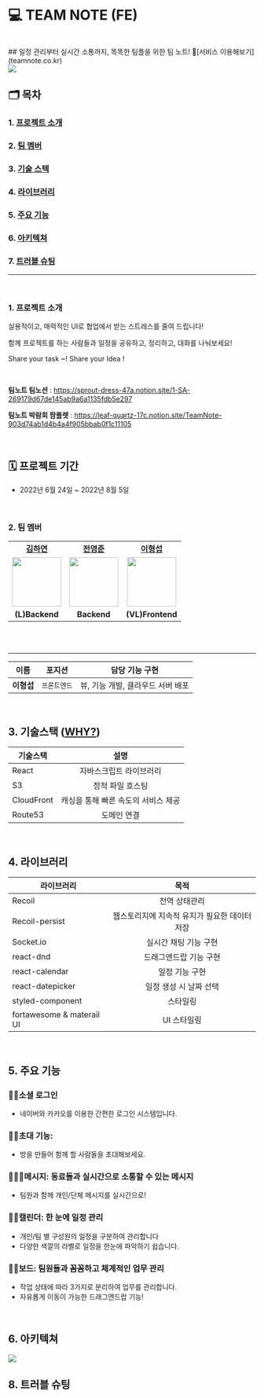 # 💻 TEAM NOTE (FE)
<br />
## 일정 관리부터 실시간 소통까지, 똑똑한 팀플을 위한 팀 노트!
📑[서비스 이용해보기](teamnote.co.kr)
<br />
<img src="https://user-images.githubusercontent.com/105115805/182895596-13eecf6c-4ed7-4a4c-9286-64ef3010a91d.png"/>

## 🗂️ 목차

### 1. [프로젝트 소개](#-프로젝트-소개)
### 2. [팀 멤버](#-팀-멤버)
### 3. [기술 스텍](#-기술스택-why)
### 4. [라이브러리](#-라이브러리-why)
### 5. [주요 기능](#️-주요-기능)
### 6. [아키텍쳐](#-프론트-아키텍처)
### 7. [트러블 슈팅](#트러블-슈팅)

<hr>
<br>

### 1. 프로젝트 소개

실용적이고, 매력적인 UI로 협업에서 받는 스트레스를 줄여 드립니다!

함께 프로젝트를 하는 사람들과 일정을 공유하고, 정리하고, 대화를 나눠보세요!

Share your task ~! Share your Idea !

<br>

**팀노트 팀노션** :  https://sprout-dress-47a.notion.site/1-SA-269179d67de145ab9a6a1135fdb5e297

**팀노트 박람회 팜플렛** : https://leaf-quartz-17c.notion.site/TeamNote-903d74ab1d4b4a4f905bbab0f1c11105

<br>

## 🗓 프로젝트 기간

- 2022년 6월 24일 ~ 2022년 8월 5일

<br>

### 2. 팀 멤버

<table>
   <tr>
    <td align="center"><b><a href="https://github.com/horang-e">김하연</a></b></td>
    <td align="center"><b><a href="https://github.com/appreciate87">전영준</a></b></td>
     <td align="center"><b><a href="https://github.com/sojin0106">이형섭</a></b></td>
  </tr>
  <tr>
     <td align="center"><a href="https://github.com/hayeonkimm"><img src="https://user-images.githubusercontent.com/105115805/182905584-e387b6d5-d48f-459c-a92b-8af68ee7a175.jpeg" width="100px" /></a></td>
     <td align="center"><a href="https://github.com/jyj9784"><img src="https://user-images.githubusercontent.com/105115805/182905519-359fd892-e3a6-4d91-94cc-5dbebdc0773b.jpeg?v=4" width="100px" /></a></td>
     <td align="center"><a href="https://github.com/vennydev"><img src="https://user-images.githubusercontent.com/105115805/182900945-8c414eb4-0d50-4741-8d61-38bf3f1bfeca.JPG?v=4" width="100px" /></a></td>
  
    
  </tr>
  <tr>
     <td align="center"><b>(L)Backend</b></td>
     <td align="center"><b>Backend</b></td>
     <td align="center"><b>(VL)Frontend</b></td>
  </tr>
</table>

<br/>
<br/>

<hr>

| 이름       | 포지션       | 담당 기능 구현          |
| ---------- | ------------ | ------------------------------ |
| **이형섭** | `프론트엔드` | 뷰, 기능 개발, 클라우드 서버 배포 |

<br>

## 3. 기술스택 ([WHY?](https://spark-stove-6bf.notion.site/cf6de263fec844ba8c989b4c9a6dd32e))


| 기술스택      |           설명           |
| ------------- | :----------------------: |
| React         | 자바스크립트 라이브러리  |
| S3            |        정적 파일 호스팅          |
| CloudFront            |        캐싱을 통해 빠른 속도의 서비스 제공         |
| Route53            |        도메인 연결         |

<br>

## 4. 라이브러리

| 라이브러리      |           목적           |
| ------------- | :----------------------: |
| Recoil         | 전역 상태관리 |
| Recoil-persist         | 웹스토리지에 지속적 유지가 필요한 데이터 저장 |
| Socket.io         | 실시간 채팅 기능 구현 |
| react-dnd         | 드래그앤드랍 기능 구현 |
| react-calendar         | 일정 기능 구현 |
| react-datepicker         | 일정 생성 시 날짜 선택 |
| styled-component         | 스타일링 |
| fortawesome & materail UI         | UI 스타일링 |

<br/>

## 5. 주요 기능

### 💁🏻‍소셜 로그인
- 네이버와 카카오를 이용한 간편한 로그인 시스템입니다.
### 💁🏻‍초대 기능: 
- 방을 만들어 함께 할 사람들을 초대해보세요.

### 💁🏻‍♂메시지: 동료들과 실시간으로 소통할 수 있는 메시지
- 팀원과 함께 개인/단체 메시지를 실시간으로!

### 💁🏻‍캘린더: 한 눈에 일정 관리
- 개인/팀 별 구성원의 일정을 구분하여 관리합니다
- 다양한 색깔의 라벨로 일정을 한눈에 파악하기 쉽습니다.

### 💁🏻‍보드: 팀원들과 꼼꼼하고 체계적인 업무 관리
- 작업 상태에 따라 3가지로 분리하여 업무를 관리합니다.
- 자유롭게 이동이 가능한 드래그앤드랍 기능!


<br/>

## 6. 아키텍쳐
<img src="https://user-images.githubusercontent.com/105115805/182904504-0db404d6-f456-490b-b3a3-b500df06b134.png" />

<br/>


## 8. 트러블 슈팅

<br/>


